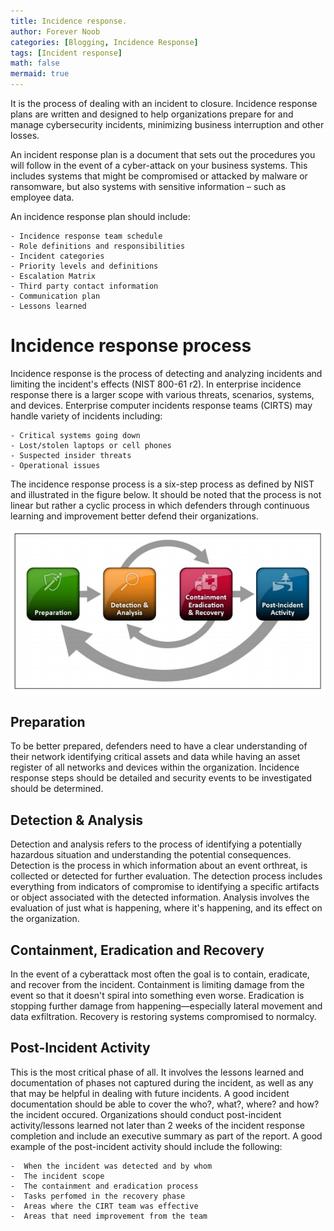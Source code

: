 ```yaml
---
title: Incidence response.
author: Forever Noob
categories: [Blogging, Incidence Response]
tags: [Incident response]
math: false
mermaid: true
---
```


It is the process of dealing with an incident to closure. Incidence response plans are written and designed to help organizations prepare for and manage cybersecurity incidents, minimizing business interruption and other losses.

An incident response plan is a document that sets out the procedures you will follow in the event of a cyber-attack on your business systems. This includes systems that might be compromised or attacked by malware or ransomware, but also systems with sensitive information – such as employee data.

An incidence response plan should include:


    - Incidence response team schedule
    - Role definitions and responsibilities
    - Incident categories
    - Priority levels and definitions
    - Escalation Matrix
    - Third party contact information
    - Communication plan
    - Lessons learned

# Incidence response process
Incidence response is the process of detecting and analyzing incidents and limiting the incident's effects (NIST 800-61 r2).  In enterprise incidence response there is a larger scope with various threats, scenarios, systems,  and devices. Enterprise computer incidents response teams (CIRTS) may handle variety of incidents including: 


    - Critical systems going down
    - Lost/stolen laptops or cell phones
    - Suspected insider threats
    - Operational issues

The incidence response process is a six-step process as defined by NIST and illustrated in the figure below. It should be noted that the process is not linear but rather a cyclic process in which defenders through continuous learning and improvement better defend their organizations.

![Incident response cycle!](/assets/img/nist.jpg "NIST incident response cycle")

## Preparation
To be better prepared, defenders need to have a clear understanding of their network identifying critical assets and data while having an asset register of all networks and devices within the organization. Incidence response steps should be detailed and security events to be investigated should be determined.

## Detection & Analysis
Detection and analysis refers to the process of identifying a potentially hazardous situation and understanding the potential consequences. Detection is the process in which information about an event orthreat, is collected or detected for further evaluation. The detection process includes everything from indicators of compromise to identifying a specific artifacts or object associated with the detected information. Analysis involves the evaluation of just what is happening, where it's happening, and its effect on the organization.

## Containment, Eradication and Recovery
In the event of a cyberattack most often the goal is to contain, eradicate, and recover from the incident. Containment is limiting damage from the event so that it doesn't spiral into something even worse. Eradication is stopping further damage from happening—especially lateral movement and data exfiltration. Recovery is restoring systems compromised to normalcy. 

## Post-Incident Activity
This is the most critical phase of all. It involves the lessons learned and documentation of phases not captured during the incident, as well as any that may be helpful in dealing with future incidents. A good incident documentation should be able to cover the who?, what?, where? and how? the incident occured. Organizations should conduct post-incident activity/lessons learned not later than 2 weeks of the incident response completion and include an executive summary as part of the report. A good example of the post-incident activity should include the following:


    -  When the incident was detected and by whom
    -  The incident scope
    -  The containment and eradication process
    -  Tasks perfomed in the recovery phase
    -  Areas where the CIRT team was effective
    -  Areas that need improvement from the team